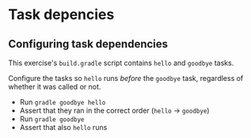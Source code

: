 # Task depencies

## Configuring task dependencies

This exercise's `build.gradle` script contains `hello` and `goodbye` tasks.

Configure the tasks so `hello` runs _before_ the `goodbye` task, regardless of whether it was called or not.

- Run `gradle goodbye hello`
- Assert that they ran in the correct order (`hello` -> `goodbye`)
- Run `gradle goodbye`
- Assert that also `hello` runs
